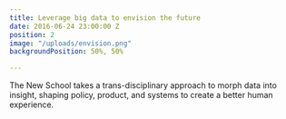 ```yaml
---
title: Leverage big data to envision the future
date: 2016-06-24 23:00:00 Z
position: 2
image: "/uploads/envision.png"
backgroundPosition: 50%, 50%

---
```


The New School takes a trans-disciplinary approach to morph data into insight, shaping policy, product, and systems to create a better human experience.
